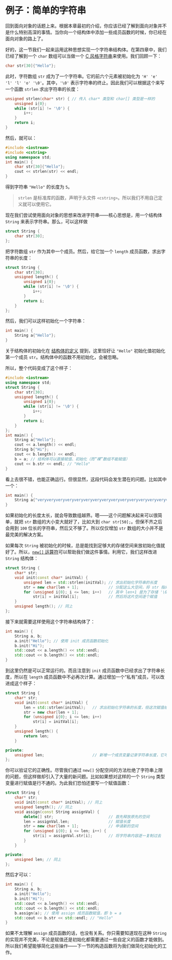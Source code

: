 # 例子：简单的字符串

回到面向对象的话题上来。根据本章最初的介绍，你应该已经了解到面向对象并不是什么特别高深的事情。当你向一个结构体中添加一些成员函数的时候，你已经在面向对象的路上了。

好的，这一节我们一起来运用这种思想实现一个字符串结构体。在第四章中，我们已经了解到一个 `char` 数组可以当做一个 [C 风格字符串](ch04/array/c_string)来使用。我们回顾一下：
```cpp
char str[30]{"Hello"};
```
此时，字符数组 `str` 成为了一个字符串。它的前六个元素被初始化为 `'H' 'e' 'l' 'l' 'o' '\0'`。其中，`'\0'` 表示字符串的终止。因此我们可以根据这个来写一个函数 `strlen` 求出字符串的长度：
```cpp
unsigned strlen(char* str) { // 传入 char* 类型和 char[] 类型是一样的
    unsigned i{0};
    while (str[i] != '\0') {
        i++;
    }
    return i;
}
```
然后，就可以：
```CPP
#include <iostream>
#include <cstring>
using namespace std;
int main() {
    char str[30]{"Hello"};
    cout << strlen(str) << endl;
}
```
得到字符串 `"Hello"` 的长度为 `5`。

> `strlen` 是标准库的函数，声明于头文件 `<cstring>`。所以我们不用自己定义就可以使用它。

现在我们尝试使用面向对象的思想来改进字符串——核心思想是，用一个结构体 `String` 来表示字符串。那么，可以这样做
```cpp
struct String {
    char str[30];
};
```
把字符数组 `str` 作为其中一个成员。然后，给它加一个 `length` 成员函数，求出字符串的长度：
```cpp
struct String {
    char str[30];
    unsigned length() {
        unsigned i{0};
        while (str[i] != '\0') {
            i++;
        }
        return i;
    }
};
```
然后，我们可以这样初始化一个字符串：
```cpp
int main() {
    String a{"Hello"};
}
```
关于结构体的初始化在 [结构体的定义](ch03/struct/struct_def) 提到，这里恰好让 `"Hello"` 初始化值初始化第一个成员 `str`。结构体中的函数不用初始化，会被忽略。

所以，整个代码变成了这个样子：
```CPP
#include <iostream>
using namespace std;
struct String {
    char str[30];
    unsigned length() {
        unsigned i{0};
        while (str[i] != '\0') {
            i++;
        }
        return i;
    }
};
int main() {
    String a{"Hello"};
    cout << a.length() << endl;
    String b{"Hi"};
    cout << b.length() << endl;
    b = a; // 结构体可以直接赋值、初始化（而“裸”数组不能赋值）
    cout << b.str << endl; // "Hello" 
}
```
看上去很不错，也能正确运行。但很显然，这段代码会发生潜在的问题。比如其中一个：
```cpp
int main() {
    String a{"veryveryveryveryveryveryveryveryveryveryveryveryveryveryverylongstring"};
}
```
如果初始化的长度太长，就会导致数组越界。嗯——这个问题解决起来可以很简单，就把 `str` 数组的大小变大就好了，比如大到 `char str[50];`。但保不齐之后会用到 `100` 位长的字符串，然后又不够了。所以仅仅增加 `str` 数组的大小并不是最完美的解决方案。

如果每次 `String` 被初始化的时候，总是能找到足够大的存储空间来放初始化值就好了。所以，[`new[]` 运算符](ch04/list/arr_new_del)可以帮助我们做这件事情。利用它，我们这样改进 `String` 结构体：
```cpp
struct String {
    char* str;
    void init(const char* initVal) {
        unsigned len = std::strlen(initVal); // 求出初始化字符串的长度
        str = new char[len + 1];             // 分配这么大空间，将 str 指向它；
        for (unsigned i{0}; i <= len; i++)   // 其中 len+1 是为了存储 '\0' 结尾
            str[i] = initVal[i];             // 然后将这片空间逐个赋值
    }
    unsigned length(); // 同上
};
```

接下来就需要这样使用这个字符串结构体了：
```cpp
int main() {
    String a, b;
    a.init("Hello"); // 使用 init 成员函数初始化
    b.init("Hi");
    std::cout << a.length() << std::endl;
    std::cout << b.length() << std::endl;
}
```
到这里仍然是可以正常运行的。而且注意到 `init` 成员函数中已经求出了字符串长度，所以在 `length` 成员函数中不必再次计算。通过增加一个“私有”成员，可以改进成这个样子：
```cpp
struct String {
    char* str;
    void init(const char* initVal) {
        len = std::strlen(initVal);   // 求出初始化字符串的长度，但这次赋值给成员变量
        str = new char[len + 1];
        for (unsigned i{0}; i <= len; i++)
            str[i] = initVal[i];
    }
    unsigned length() {
        return len;
    }

private:
    unsigned len;                     // 新增一个成员变量记录字符串长度，它可以是“私有的”
};
```

你可以验证它的正确性。尽管我们通过 `new[]` 分配空间的方法杜绝了字符串上限的问题，但这样做却引入了大量的新问题。比如如果想对这样的一个 `String` 类型变量进行赋值是行不通的。为此我们恐怕还要写一个赋值函数：
```cpp
struct String {
    char* str;
    void init(const char* initVal); // 同上
    unsigned length(); // 同上
    void assign(const String assignVal) {
        delete[] str;                        // 首先释放原先的空间
        len = assignVal.len;                 // 赋值长度
        str = new char[len + 1];             // 申请新的空间
        for (unsigned i{0}; i <= len; i++) {
            str[i] = assignVal.str[i];       // 将字符串内容逐一复制过去
        }
    }

private:
    unsigned len; // 同上
};
```
然后才可以：
```cpp
int main() {
    String a, b;
    a.init("Hello");
    b.init("Hi");
    std::cout << a.length() << std::endl;
    std::cout << b.length() << std::endl;
    b.assign(a); // 使用 assign 成员函数赋值，即 b = a
    std::cout << b.str << std::endl; // "Hello" 
}
```

如果不太理解 `assign` 成员函数的话，也没有关系。你只需要知道现在这种 `String` 的实现并不完美，不论是赋值还是初始化都需要通过一些自定义的函数才能做到。所以我们希望能够简化这些操作——下一节的构造函数将为我们做简化初始化的工作。